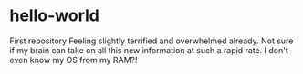# hello-world
First repository
Feeling slightly terrified and overwhelmed already. Not sure if my brain can take on all this new information at such a rapid rate. I don't even know my OS from my RAM?!
